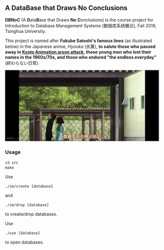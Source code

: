 ## A DataBase that Draws No Conclusions

**DBNoC** (A **D**ata**B**ase that Draws **No** **C**onclusions) is the course project for Introduction to Database Management Systems (数据库系统概论), Fall 2019, Tsinghua University.

This project is named after **Fukube Satoshi's famous lines** (as illustrated below) in the Japanese anime, *Hyouka* (氷菓), **to salute those who passed away in [Kyoto Animation arson attack](https://en.wikipedia.org/wiki/Kyoto_Animation_arson_attack), those young men who lost their names in the 1960s/70s, and those who endured "the endless everyday"** (終わらない日常).

![hyouka](hyouka.png)

### Usage

```
cd src
make
```

Use
```
./sm/create [database]
```
and
```
./sm/drop [database]
```
to create/drop databases.

Use
```
./use [database]
```
to open databases.
